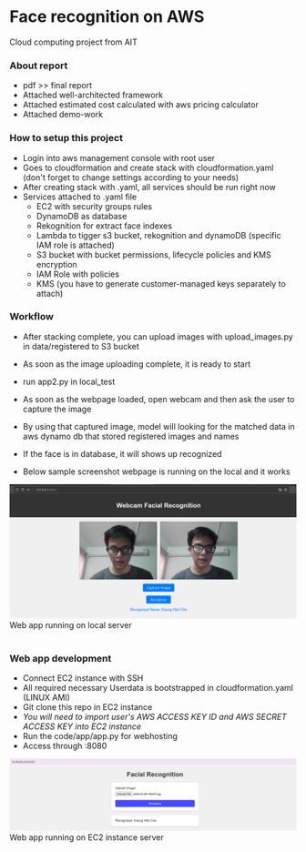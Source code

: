 # Face recognition on AWS 
Cloud computing project from AIT

### About report 

- pdf >> final report
- Attached well-architected framework 
- Attached estimated cost calculated with aws pricing calculator 
- Attached demo-work


### How to setup this project

- Login into aws management console with root user
- Goes to cloudformation and create stack with cloudformation.yaml (don't forget to change settings according to your needs)
- After creating stack with .yaml, all services should be run right now
- Services attached to .yaml file
    - EC2 with security groups rules
    - DynamoDB as database
    - Rekognition for extract face indexes
    - Lambda to tigger s3 bucket, rekognition and dynamoDB (specific IAM role is attached)
    - S3 bucket with bucket permissions, lifecycle policies and KMS encryption
    - IAM Role with policies 
    - KMS (you have to generate customer-managed keys separately to attach)

### Workflow

- After stacking complete, you can upload images with upload_images.py in data/registered to S3 bucket
- As soon as the image uploading complete, it is ready to start 
- run app2.py in local_test

- As soon as the webpage loaded, open webcam and then ask the user to capture the image
- By using that captured image, model will looking for the matched data in aws dynamo db that stored registered images and names
- If the face is in database, it will shows up recognized
- Below sample screenshot webpage is running on the local and it works 

<img src='screenshot/local.png' alt="Step 1" width="600px" style="float: center" />
<figcaption> Web app running on local server </figcaption>
<br clear="left" />

###  Web app development

- Connect EC2 instance with SSH 
- All required necessary Userdata is bootstrapped in cloudformation.yaml (LINUX AMI)
- Git clone this repo in EC2 instance
- *You will need to import user's AWS ACCESS KEY ID and AWS SECRET ACCESS KEY into EC2 instance*
- Run the code/app/app.py for webhosting
- Access through <yourec2publicip>:8080

<img src='screenshot/image.png' alt="Step 1" width="600px" style="float: center" />
<figcaption> Web app running on EC2 instance server </figcaption>
<br clear="left" />


